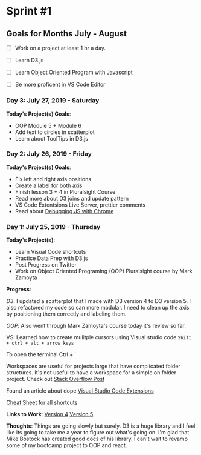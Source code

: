 # Sprint #1

## Goals for Months July - August

- [ ] Work on a project at least 1 hr a day.
- [ ] Learn D3.js
- [ ] Learn Object Oriented Program with Javascript
- [ ] Be more proficent in VS Code Editor


### Day 3: July 27,  2019 - Saturday

**Today's Project(s) Goals**:


- OOP Module 5 + Module 6
- Add text to circles in scatterplot
- Learn about ToolTips in D3.js


### Day 2: July 26, 2019 - Friday

**Today's Project(s) Goals**:

- Fix left  and right axis positions
- Create a label for both axis
- Finish lesson 3 + 4 in Pluralsight Course
- Read more about D3 joins and update pattern
- VS Code Extentsions  Live Server, prettier comments
- Read about [Debugging JS with Chrome](https://scotch.io/tutorials/debugging-javascript-in-google-chrome-and-visual-studio-code)


### Day 1: July 25, 2019 - Thursday
**Today's Project(s)**:

- Learn Visual Code shortcuts
- Practice Data Prep with D3.js
- Post Progress on Twitter
- Work on Object Oriented Programing (OOP) Pluralsight course by Mark Zamoyta

**Progress**: 

*D3*: I updated a scatterplot that I made with D3 version 4 to D3 version 5. I also refactored my code so can more modular. I need to clean up the axis by positioning them correctly and labeling them. 

*OOP*: Also went through Mark Zamoyta's course today it's review so far.

 VS: 
 Learned how to create mulitple cursors using Visual studio code `Shift + ctrl + alt + arrow keys`

 To open the terminal Ctrl + `

 Workspaces are useful for projects large that have complicated folder structures. It's not useful to have a workspace for a simple on folder project. Check out [Stack Overflow Post](https://stackoverflow.com/questions/44629890/what-is-a-workspace-in-vs-code)

 Found an article about dope [Visual Studio Code Extensions](https://scotch.io/bar-talk/22-best-visual-studio-code-extensions-for-web-development#toc-16-better-comments)

[Cheat Sheet](https://code.visualstudio.com/docs/editor/codebasics) for all shortcuts

**Links to Work**:
[Version 4](https://github.com/zaynaib/dataVizPractice/blob/practice/D3-Homework/assets/public/js/app.js)
[Version 5](https://github.com/zaynaib/dataVizPractice/blob/master/D3-Homework/assets/public/js/app.js)

**Thoughts**: Things are going slowly but surely. D3 is a huge library and I feel like its going to take me a year to figure out what's going on. I'm glad that Mike Bostock has created good docs of his library. I can't wait to revamp some of my bootcamp project to OOP and react.

